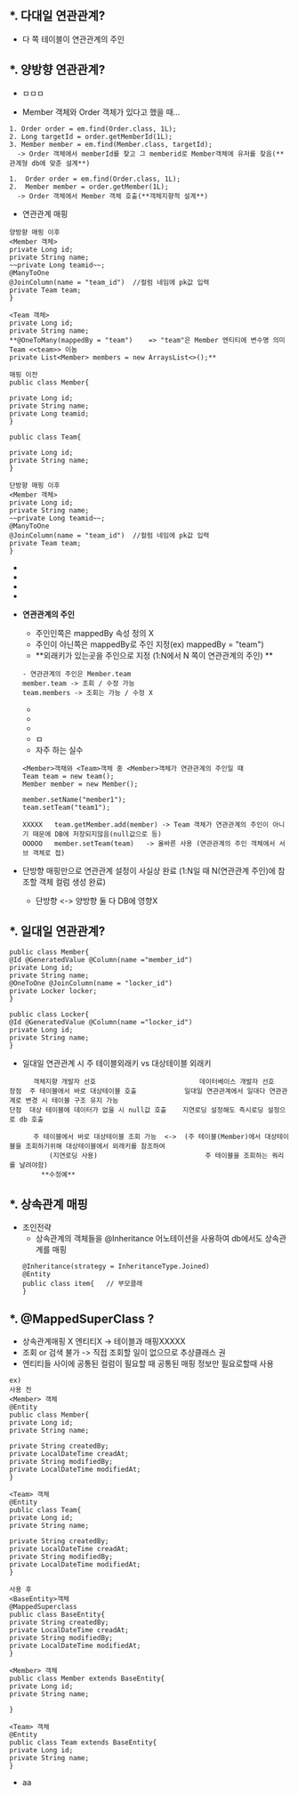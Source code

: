 
*. 다대일 연관관계?
  - 
  - 다 쪽 테이블이 연관관계의 주인
  
*. 양방향 연관관계?
  - 
  - ㅁㅁㅁ
  
  - Member 객체와 Order 객체가 있다고 했을 때...
  ```
  1. Order order = em.find(Order.class, 1L);
  2. Long targetId = order.getMemberId(1L);
  3. Member member = em.find(Member.class, targetId);
    -> Order 객체에서 memberId를 찾고 그 memberid로 Member객체에 유저를 찾음(**관계형 db에 맞춘 설계**)

  1.  Order order = em.find(Order.class, 1L);
  2.  Member member = order.getMember(1L);
    -> Order 객체에서 Member 객체 호출(**객체지향적 설계**)
  ```
  - 연관관계 매핑
  ```
  양방향 매핑 이후
  <Member 객체>
  private Long id;
  private String name;
  ~~private Long teamid~~;
  @ManyToOne
  @JoinColumn(name = "team_id")  //컬럼 네임에 pk값 입력
  private Team team;
  }
  
  <Team 객체>
  private Long id;
  private String name;
  **@OneToMany(mappedBy = "team")    => "team"은 Member 엔티티에 변수명 의미 Team <<team>> 이놈
  private List<Member> members = new ArraysList<>();**
  ```
  ```
  매핑 이전
  public class Member{
  
  private Long id;
  private String name;
  private Long teamid;
  }
  
  public class Team{
  
  private Long id;
  private String name;
  }
  ```
  ```
  단방향 매핑 이후
  <Member 객체>
  private Long id;
  private String name;
  ~~private Long teamid~~;
  @ManyToOne
  @JoinColumn(name = "team_id")  //컬럼 네임에 pk값 입력
  private Team team;
  }
  
  ```
  - 
  - 
  - 
  - 
  - **연관관계의 주인**
    - 주인인쪽은 mappedBy 속성 정의 X
    - 주인이 아닌쪽은 mappedBy로 주인 지정(ex) mappedBy = "team")
    - **외래키가 있는곳을 주인으로 지정 (1:N에서 N 쪽이 연관관계의 주인) **
    ```
    - 연관관계의 주인은 Member.team
    member.team -> 조회 / 수정 가능
    team.members -> 조회는 가능 / 수정 X
    ```
    - 
    - 
    - 
    - ㅁ
    - 자주 하는 실수
    ```
    <Member>객채와 <Team>객체 중 <Member>객체가 연관관계의 주인일 때
    Team team = new team();
    Member member = new Member();
    
    member.setName("member1");
    team.setTeam("team1");
    
    XXXXX   team.getMember.add(member) -> Team 객체가 연관관계의 주인이 아니기 때문에 DB에 저장되지않음(null값으로 등)
    OOOOO   member.setTeam(team)   -> 올바른 사용 (연관관계의 주인 객체에서 서브 객체로 접)
    
    ```
  
  - 단방향 매핑만으로 연관관계 설정이 사실상 완료 (1:N일 때 N(연관관계 주인)에 참조할 객체 컬럼 생성 완료)
    - 단방향 <-> 양방향 둘 다 DB에 영향X
  

*. 일대일 연관관계?
  - 
  ```
  public class Member{
  @Id @GeneratedValue @Column(name ="member_id")
  private Long id;
  private String name;
  @OneToOne @JoinColumn(name = "locker_id")
  private Locker locker;
  }
  
  public class Locker{
  @Id @GeneratedValue @Column(name ="locker_id")
  private Long id;
  private String name;
  }
  ```
  - 일대일 연관관계 시    주 테이블외래키      vs      대상테이블 외래키
  ```
        객체지향 개발자 선호                          데이터베이스 개발자 선호
  장점  주 테이블에서 바로 대상테이블 호출            일대일 연관관계에서 일대다 연관관계로 변경 시 테이블 구조 유지 가능
  단점  대상 테이블에 데이터가 없을 시 null값 호출    지연로딩 설정해도 즉시로딩 설정으로 db 호출
  
        주 테이블에서 바로 대상테이블 조회 가능  <->  (주 테이블(Member)에서 대상테이블을 조회하기위해 대상테이블에서 외래키를 참조하여
            (지연로딩 사용)                           주 테이블을 조회하는 쿼리를 날려야함)
          **수정예**
  ```
  
*. 상속관계 매핑
  - 
  - 조인전략
    - 상속관계의 객체들을 @Inheritance 어노테이션을 사용하여 db에서도 상속관계를 매핑
    ```
    @Inheritance(strategy = InheritanceType.Joined)
    @Entity
    public class item{   // 부모클래
    }
    ```



*. @MappedSuperClass ?
 - 
 - 상속관계매핑 X   엔티티X -> 테이블과 매핑XXXXX
 - 조회 or 검색 불가 -> 직접 조회할 일이 없으므로 추상클래스 권
 - 엔티티들 사이에 공통된 컬럼이 필요할 때 공통된 매핑 정보만 필요로할때 사용
 ```
 ex)
 사용 전
 <Member> 객체
 @Entity
 public class Member{
 private Long id;
 private String name;
 
 private String createdBy;
 private LocalDateTime creadAt;
 private String modifiedBy;
 private LocalDateTime modifiedAt;
 }
 
 <Team> 객체
 @Entity
 public class Team{
 private Long id;
 private String name;
 
 private String createdBy;
 private LocalDateTime creadAt;
 private String modifiedBy;
 private LocalDateTime modifiedAt;
 }
 
 사용 후
 <BaseEntity>객체
 @MappedSuperclass 
 public class BaseEntity{
 private String createdBy;
 private LocalDateTime creadAt;
 private String modifiedBy;
 private LocalDateTime modifiedAt;
 }
 
 <Member> 객체
 public class Member extends BaseEntity{
 private Long id;
 private String name;
 
 }
 
 <Team> 객체
 @Entity
 public class Team extends BaseEntity{
 private Long id;
 private String name;
 }
 ```
  - aa




